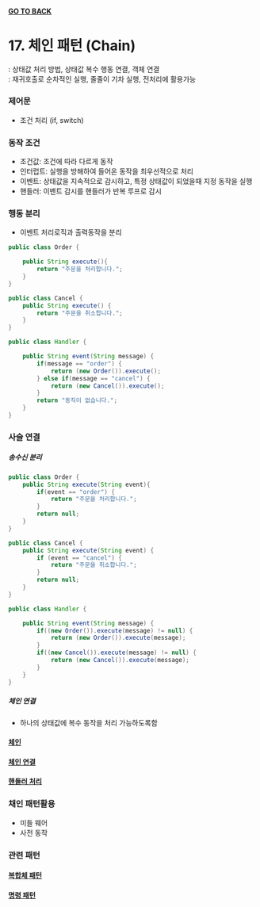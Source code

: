 #### [GO TO BACK](../README.md)

# 17. 체인 패턴 (Chain)
: 상태값 처리 방법, 상태값 복수 행동 연결, 객체 연결  
: 재귀호출로 순차적인 실행, 줄줄이 기차 실행, 전처리에 활용가능

### 제어문
- 조건 처리 (if, switch)

### 동작 조건
- 조건값: 조건에 따라 다르게 동작
- 인터럽트: 실행을 방해하여 들어온 동작을 최우선적으로 처리
- 이벤트: 상태값을 지속적으로 감시하고, 특정 상태값이 되었을때 지정 동작을 실행
- 핸들러: 이벤트 감시를 핸들러가 반복 루프로 감시

### 행동 분리
- 이벤트 처리로직과 출력동작을 분리
```java
public class Order {

	public String execute(){
		return "주문을 처리합니다.";
	}
}

public class Cancel {
	public String execute() {
		return "주문을 취소합니다.";
	}
}

public class Handler {

	public String event(String message) {
		if(message == "order") {
			return (new Order()).execute();
		} else if(message == "cancel") {
			return (new Cancel()).execute();
		}
		return "동직이 없습니다.";
	}
}
```

### 사슬 연결
##### 송수신 분리
```java
public class Order {
	public String execute(String event){
		if(event == "order") {
			return "주문을 처리합니다.";
		}
		return null;
	}
}

public class Cancel {
	public String execute(String event) {
		if (event == "cancel") {
			return "주문을 취소합니다.";
		}
		return null;
	}
}

public class Handler {

	public String event(String message) {
		if((new Order()).execute(message) != null) {
			return (new Order()).execute(message);
		}
		if((new Cancel()).execute(message) != null) {
			return (new Cancel()).execute(message);
		}
	}
}
```
##### 체인 연결
- 하나의 상태값에 복수 동작을 처리 가능하도록함
#### [체인](./Chain.java)
#### [체인 연결](./Order.java)
#### [핸들러 처리](./Handler.java)

### 채인 패턴활용 
- 미들 웨어
- 사전 동작

### 관련 패턴
#### [복합체 패턴](../chapter9/README.md)
#### [명령 패턴](../chapter15/README.md)
